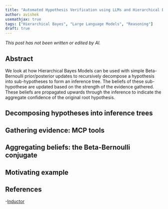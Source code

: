 ```yaml
---
title: "Automated Hypothesis Verification using LLMs and Hierarchical Bayes Models"
author: avishek
usemathjax: true
tags: ["Hierarchical Bayes", "Large Language Models", "Reasoning"]
draft: true
---
```


_This post has not been written or edited by AI._

## Abstract
We look at how Hierarchical Bayes Models can be used with simple Beta-Bernoulli prior/posterior updates to recursively decompose a hypothesis into sub-hypotheses to form an inference tree. The beliefs of these sub-hypothese are updated based on the strength of the evidence gathered. These beliefs are propagated upwards through the inference to indicate the aggregate confidence of the original root hypothesis.

## Decomposing hypotheses into inference trees

## Gathering evidence: MCP tools

## Aggregating beliefs: the Beta-Bernoulli conjugate

## Motivating example

## References
-[Inductor](https://github.com/asengupta/inductor)
